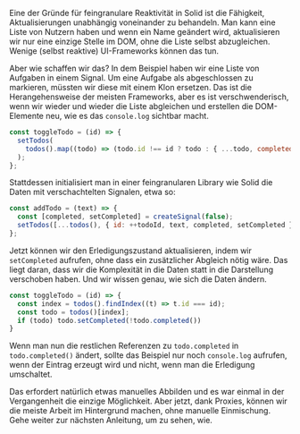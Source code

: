 Eine der Gründe für feingranulare Reaktivität in Solid ist die Fähigkeit, Aktualisierungen unabhängig voneinander zu behandeln. Man kann eine Liste von Nutzern haben und wenn ein Name geändert wird, aktualisieren wir nur eine einzige Stelle im DOM, ohne die Liste selbst abzugleichen. Wenige (selbst reaktive) UI-Frameworks können das tun.

Aber wie schaffen wir das? In dem Beispiel haben wir eine Liste von Aufgaben in einem Signal. Um eine Aufgabe als abgeschlossen zu markieren, müssten wir diese mit einem Klon ersetzen. Das ist die Herangehensweise der meisten Frameworks, aber es ist verschwenderisch, wenn wir wieder und wieder die Liste abgleichen und erstellen die DOM-Elemente neu, wie es das `console.log` sichtbar macht.

```js
const toggleTodo = (id) => {
  setTodos(
    todos().map((todo) => (todo.id !== id ? todo : { ...todo, completed: !todo.completed })),
  );
};
```

Stattdessen initialisiert man in einer feingranularen Library wie Solid die Daten mit verschachtelten Signalen, etwa so:

```js
const addTodo = (text) => {
  const [completed, setCompleted] = createSignal(false);
  setTodos([...todos(), { id: ++todoId, text, completed, setCompleted }]);
};
```

Jetzt können wir den Erledigungszustand aktualisieren, indem wir `setCompleted` aufrufen, ohne dass ein zusätzlicher Abgleich nötig wäre. Das liegt daran, dass wir die Komplexität in die Daten statt in die Darstellung verschoben haben. Und wir wissen genau, wie sich die Daten ändern.

```js
const toggleTodo = (id) => {
  const index = todos().findIndex((t) => t.id === id);
  const todo = todos()[index];
  if (todo) todo.setCompleted(!todo.completed())
}
```
Wenn man nun die restlichen Referenzen zu `todo.completed` in `todo.completed()` ändert, sollte das Beispiel nur noch `console.log` aufrufen, wenn der Eintrag erzeugt wird und nicht, wenn man die Erledigung umschaltet.

Das erfordert natürlich etwas manuelles Abbilden und es war einmal in der Vergangenheit die einzige Möglichkeit. Aber jetzt, dank Proxies, können wir die meiste Arbeit im Hintergrund machen, ohne manuelle Einmischung. Gehe weiter zur nächsten Anleitung, um zu sehen, wie.
